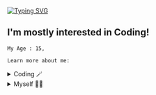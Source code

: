 [![Typing SVG](http://readme-typing-svg.herokuapp.com?color=5CD8F7&center=true&vCenter=true&lines=Whatsup%2C+I'm+Lucifer!+%F0%9F%91%8B)](https://git.io/typing-svg)
## I'm mostly interested in Coding!</h1> 
```
My Age : 15,

Learn more about me:
```


<details>
    <summary>Coding 🪄</summary>

```py
import the_best as Lucifer

class Coding(Vinyzu):
    def __init__(self):
        super.__init__()
    
    def languages(self):
        self.expert = "Python"
        self.intermediate = ["HTML"]
        self.beginner = "Javascript"

    def interests(self):
        self.enviroment = "Atom" #R.I.P
        self.specialities = ["Coding"]     

    def projects(self):
        self.current = "Making New Security Algorithm" 
        self.discord = ["Titanium Security"]
        self.spotify = "Abhinav..!!"
        self.hcaptcha = "Bypass"

```
</details>

<details>
    <summary>Myself 🙋‍♂️</summary>

```py
from Lucifer import Person
import world_wide_web as www

class Myself(Person):
    def __init__(self):
        super.__init__()
    
    def life(self):
        self.age = 15
        self.languages = ["English", "Hindi"]
        self.location = www.discord.com
        self.fun_fact = "Love D <3"

    def contact(self):
        self.discord = "Lucifer.ly~\"
        self.server = "https://discord.gg/jkop"
        self.freelancing = self.discord
        self.collaborations = self.discord
```
</details>
<br>
